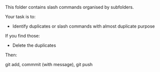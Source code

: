 This folder contains slash commands organised by subfolders.

Your task is to:

- Identify duplicates or slash commands with almost duplicate purpose  

If you find those:

- Delete the duplicates 

Then:

git add, commmit (with message), git push
